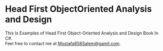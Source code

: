 # Head First ObjectOriented Analysis and Design
This Is Examples of Head First Object-Oriented Analysis and Design Book In C#. <br />
Feel free to contact me at Mostafa858Salem@gamil.com.
